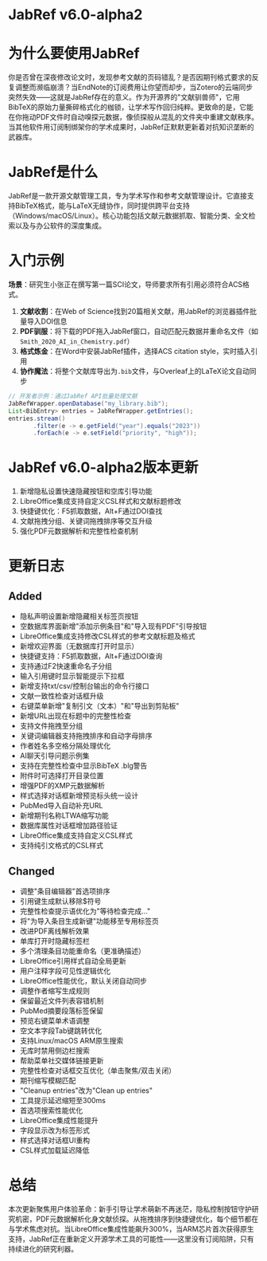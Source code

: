 # JabRef v6.0-alpha2
# 为什么要使用JabRef  
你是否曾在深夜修改论文时，发现参考文献的页码错乱？是否因期刊格式要求的反复调整而濒临崩溃？当EndNote的订阅费用让你望而却步，当Zotero的云端同步突然失效——这就是JabRef存在的意义。作为开源界的"文献驯兽师"，它用BibTeX的原始力量撕碎格式化的枷锁，让学术写作回归纯粹。更致命的是，它能在你拖动PDF文件时自动嗅探元数据，像侦探般从混乱的文件夹中重建文献秩序。当其他软件用订阅制绑架你的学术成果时，JabRef正默默更新着对抗知识垄断的武器库。

# JabRef是什么  
JabRef是一款开源文献管理工具，专为学术写作和参考文献管理设计。它直接支持BibTeX格式，能与LaTeX无缝协作，同时提供跨平台支持（Windows/macOS/Linux）。核心功能包括文献元数据抓取、智能分类、全文检索以及与办公软件的深度集成。

# 入门示例  
**场景**：研究生小张正在撰写第一篇SCI论文，导师要求所有引用必须符合ACS格式。  
1. **文献收割**：在Web of Science找到20篇相关文献，用JabRef的浏览器插件批量导入DOI信息  
2. **PDF驯服**：将下载的PDF拖入JabRef窗口，自动匹配元数据并重命名文件（如`Smith_2020_AI_in_Chemistry.pdf`）  
3. **格式炼金**：在Word中安装JabRef插件，选择ACS citation style，实时插入引用  
4. **协作魔法**：将整个文献库导出为`.bib`文件，与Overleaf上的LaTeX论文自动同步  
```java
// 开发者示例：通过JabRef API批量处理文献
JabRefWrapper.openDatabase("my_library.bib");
List<BibEntry> entries = JabRefWrapper.getEntries();
entries.stream()
       .filter(e -> e.getField("year").equals("2023"))
       .forEach(e -> e.setField("priority", "high"));
```

# JabRef v6.0-alpha2版本更新  
1. 新增隐私设置快速隐藏按钮和空库引导功能  
2. LibreOffice集成支持自定义CSL样式和文献标题修改  
3. 快捷键优化：F5抓取数据，Alt+F通过DOI查找  
4. 文献拖拽分组、关键词拖拽排序等交互升级  
5. 强化PDF元数据解析和完整性检查机制  

# 更新日志  
## Added  
- 隐私声明设置新增隐藏相关标签页按钮  
- 空数据库界面新增"添加示例条目"和"导入现有PDF"引导按钮  
- LibreOffice集成支持修改CSL样式的参考文献标题及格式  
- 新增欢迎界面（无数据库打开时显示）  
- 快捷键支持：F5抓取数据，Alt+F通过DOI查询  
- 支持通过F2快速重命名子分组  
- 输入引用键时显示智能提示下拉框  
- 新增支持txt/csv/控制台输出的命令行接口  
- 文献一致性检查对话框升级  
- 右键菜单新增"复制引文（文本）"和"导出到剪贴板"  
- 新增URL出现在标题中的完整性检查  
- 支持文件拖拽至分组  
- 关键词编辑器支持拖拽排序和自动字母排序  
- 作者姓名多空格分隔处理优化  
- AI聊天引导问题示例集  
- 支持在完整性检查中显示BibTeX .blg警告  
- 附件时可选择打开目录位置  
- 增强PDF的XMP元数据解析  
- 样式选择对话框新增预览标头统一设计  
- PubMed导入自动补充URL  
- 新增期刊名称LTWA缩写功能  
- 数据库属性对话框增加路径验证  
- LibreOffice集成支持自定义CSL样式  
- 支持纯引文格式的CSL样式  

## Changed  
- 调整"条目编辑器"首选项排序  
- 引用键生成默认移除$符号  
- 完整性检查提示语优化为"等待检查完成..."  
- 将"为导入条目生成新键"功能移至专用标签页  
- 改进PDF离线解析效果  
- 单库打开时隐藏标签栏  
- 多个清理条目功能重命名（更准确描述）  
- LibreOffice引用样式自动全局更新  
- 用户注释字段可见性逻辑优化  
- LibreOffice性能优化，默认关闭自动同步  
- 调整作者缩写生成规则  
- 保留最近文件列表容错机制  
- PubMed摘要段落标签保留  
- 预览右键菜单术语调整  
- 空文本字段Tab键跳转优化  
- 支持Linux/macOS ARM原生搜索  
- 无库时禁用侧边栏搜索  
- 帮助菜单社交媒体链接更新  
- 完整性检查对话框交互优化（单击聚焦/双击关闭）  
- 期刊缩写模糊匹配  
- "Cleanup entries"改为"Clean up entries"  
- 工具提示延迟缩短至300ms  
- 首选项搜索性能优化  
- LibreOffice集成性能提升  
- 字段显示改为标签形式  
- 样式选择对话框UI重构  
- CSL样式加载延迟降低  

# 总结  
本次更新聚焦用户体验革命：新手引导让学术萌新不再迷茫，隐私控制按钮守护研究机密，PDF元数据解析化身文献侦探。从拖拽排序到快捷键优化，每个细节都在与学术焦虑对抗。当LibreOffice集成性能飙升300%，当ARM芯片首次获得原生支持，JabRef正在重新定义开源学术工具的可能性——这里没有订阅陷阱，只有持续进化的研究利器。